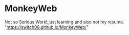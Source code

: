 # MonkeyWeb
Not so Serious Work!,just learning and also not my resume.
"https://switch08.github.io/MonkeyWeb/"
